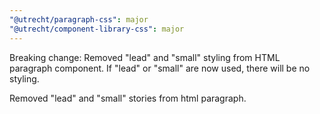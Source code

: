 ```yaml
---
"@utrecht/paragraph-css": major
"@utrecht/component-library-css": major
---
```


Breaking change: Removed "lead" and "small" styling from HTML paragraph component. If "lead" or "small" are now used, there will be no styling.

Removed "lead" and "small" stories from html paragraph.
